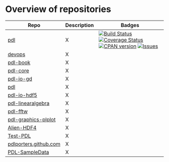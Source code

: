
# Overview of repositories

| Repo                                          | Description                                 | Badges                   |
|-----------------------------------------------|---------------------------------------------|--------------------------|
| [pdl](https://github.com/PDLPorters/pdl)                                     | X  | [![Build Status](https://travis-ci.org/PDLPorters/pdl.png?branch=master)](https://travis-ci.org/PDLPorters/pdl) [![Coverage Status](https://coveralls.io/repos/PDLPorters/pdl/badge.png?branch=master)](https://coveralls.io/r/PDLPorters/pdl?branch=master) [![CPAN version](https://badge.fury.io/pl/PDL.svg)](https://metacpan.org/pod/PDL) [![Issues](https://img.shields.io/github/issues/PDLPorters/pdl.svg)](https://github.com/PDLPorters/pdl/issues) | 
| [devops](https://github.com/PDLPorters/devops)                               | X  |                                                                                                                                                                                                                                                                                                                                                | 
| [pdl-book](https://github.com/PDLPorters/pdl-book)                           | X  |                                                                                                                                                                                                                                                                                                                                                |
| [pdl-core](https://github.com/PDLPorters/pdl-core)                           | X  |                                                                                                                                                                                                                                                                                                                                                |
| [pdl-io-gd](https://github.com/PDLPorters/pdl-io-gd)                         | X  |                                                                                                                                                                                                                                                                                                                                                |
| [pdl](https://github.com/PDLPorters/pdl)                                     | X  |                                                                                                                                                                                                                                                                                                                                                |
| [pdl-io-hdf5](https://github.com/PDLPorters/pdl-io-hdf5)                     | X  |                                                                                                                                                                                                                                                                                                                                                |
| [pdl-linearalgebra](https://github.com/PDLPorters/pdl-linearalgebra)         | X  |                                                                                                                                                                                                                                                                                                                                                |
| [pdl-fftw](https://github.com/PDLPorters/pdl-fftw)                           | X  |                                                                                                                                                                                                                                                                                                                                                |
| [pdl-graphics-plplot](https://github.com/PDLPorters/pdl-graphics-plplot)     | X  |                                                                                                                                                                                                                                                                                                                                                |
| [Alien-HDF4](https://github.com/PDLPorters/Alien-HDF4)                       | X  |                                                                                                                                                                                                                                                                                                                                                |
| [Test-PDL](https://github.com/PDLPorters/Test-PDL)                           | X  |                                                                                                                                                                                                                                                                                                                                                |
| [pdlporters.github.com](https://github.com/PDLPorters/pdlporters.github.com) | X  |                                                                                                                                                                                                                                                                                                                                                |
| [PDL-SampleData](https://github.com/PDLPorters/PDL-SampleData)               | X  |                                                                                                                                                                                                                                                                                                                                                |


